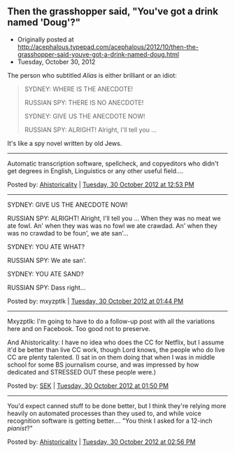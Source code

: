 ## Then the grasshopper said, "You've got a drink named 'Doug'?"

 * Originally posted at http://acephalous.typepad.com/acephalous/2012/10/then-the-grasshopper-said-youve-got-a-drink-named-doug.html
 * Tuesday, October 30, 2012

The person who subtitled _Alias_ is either brilliant or an idiot:

> SYDNEY: WHERE IS THE ANECDOTE!
> 
> RUSSIAN SPY: THERE IS NO ANECDOTE!
> 
> SYDNEY: GIVE US THE ANECDOTE NOW!
> 
> RUSSIAN SPY: ALRIGHT! Alright, I'll tell you ...

It's like a spy novel written by old Jews.

* * *

Automatic transcription software, spellcheck, and copyeditors who didn't get degrees in English, Linguistics or any other useful field....

Posted by: [Ahistoricality](http://ahistoricality.blogspot.com) | [Tuesday, 30 October 2012 at 12:53 PM](http://acephalous.typepad.com/acephalous/2012/10/then-the-grasshopper-said-youve-got-a-drink-named-doug.html?cid=6a00d8341c2df453ef017d3d1ed9dc970c#comment-6a00d8341c2df453ef017d3d1ed9dc970c)

* * *

SYDNEY: GIVE US THE ANECDOTE NOW!

RUSSIAN SPY: ALRIGHT! Alright, I'll tell you ... When they was no meat we ate fowl. An' when they was was no fowl we ate crawdad. An' when they was no crawdad to be foun', we ate san'...

SYDNEY: YOU ATE WHAT?

RUSSIAN SPY: We ate san'.

SYDNEY: YOU ATE SAND?

RUSSIAN SPY: Dass right...  

Posted by: mxyzptlk | [Tuesday, 30 October 2012 at 01:44 PM](http://acephalous.typepad.com/acephalous/2012/10/then-the-grasshopper-said-youve-got-a-drink-named-doug.html?cid=6a00d8341c2df453ef017c32f0a914970b#comment-6a00d8341c2df453ef017c32f0a914970b)

* * *
	
Mxyzptlk: I'm going to have to do a follow-up post with all the variations here and on Facebook. Too good not to preserve.

And Ahistoricality: I have no idea who does the CC for Netflix, but I assume it'd be better than live CC work, though Lord knows, the people who do live CC are plenty talented. (I sat in on them doing that when I was in middle school for some BS journalism course, and was impressed by how dedicated and STRESSED OUT these people were.)

Posted by: [SEK](http://acephalous.typepad.com/) | [Tuesday, 30 October 2012 at 01:50 PM](http://acephalous.typepad.com/acephalous/2012/10/then-the-grasshopper-said-youve-got-a-drink-named-doug.html?cid=6a00d8341c2df453ef017ee494a9f0970d#comment-6a00d8341c2df453ef017ee494a9f0970d)

* * *

You'd expect canned stuff to be done better, but I think they're relying more heavily on automated processes than they used to, and while voice recognition software is getting better.... "You think I asked for a 12-inch _pianist_?"

Posted by: [Ahistoricality](http://ahistoricality.blogspot.com) | [Tuesday, 30 October 2012 at 02:56 PM](http://acephalous.typepad.com/acephalous/2012/10/then-the-grasshopper-said-youve-got-a-drink-named-doug.html?cid=6a00d8341c2df453ef017d3d1f8d79970c#comment-6a00d8341c2df453ef017d3d1f8d79970c)

